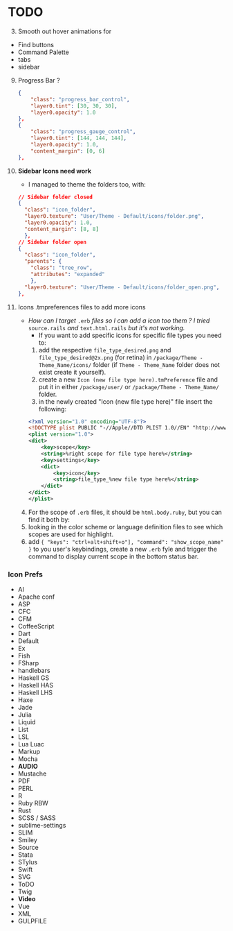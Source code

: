 # TODO

3.  Smooth out hover animations for
  *	 Find buttons
  *	 Command Palette
  *	 tabs
  *	 sidebar
 
9. 	Progress Bar ? 
	```json		
	{
	    "class": "progress_bar_control",
	    "layer0.tint": [30, 30, 30],
	    "layer0.opacity": 1.0
	},
	{
	    "class": "progress_gauge_control",
	    "layer0.tint": [144, 144, 144],
	    "layer0.opacity": 1.0,
	    "content_margin": [0, 6]
	},
	```
10. **Sidebar Icons need work**
	* I managed to theme the folders too, with:

	```json
	// Sidebar folder closed
	{
	  "class": "icon_folder",
	  "layer0.texture": "User/Theme - Default/icons/folder.png",
	  "layer0.opacity": 1.0,
	  "content_margin": [8, 8]
	  },
	// Sidebar folder open
	{
	  "class": "icon_folder",
	  "parents": {
	  	"class": "tree_row", 
	  	"attributes": "expanded"
	  	},
	  "layer0.texture": "User/Theme - Default/icons/folder_open.png",
	},
	```
11. Icons .tmpreferences files to add more icons
	* *How can I target* `.erb` *files so I can add a icon too them ? I tried* `source.rails` *and* `text.html.rails` *but it's not working.*
		* If you want to add specific icons for specific file types you need to:
		1. add the respective `file_type_desired.png` and `file_type_desired@2x.png` (for retina) in `/package/Theme - Theme_Name/icons/` folder (if `Theme - Theme_Name` folder does not exist create it yourself).
		2. create a new `Icon (new file type here).tmPreference` file and put it in either `/package/user/` or `/package/Theme - Theme_Name/` folder.
		3. in the newly created "Icon (new file type here)" file insert the following:
		```xml
		<?xml version="1.0" encoding="UTF-8"?>
		<!DOCTYPE plist PUBLIC "-//Apple//DTD PLIST 1.0//EN" "http://www.apple.com/DTDs /PropertyList-1.0.dtd">
		<plist version="1.0">
		<dict>
		    <key>scope</key>
		    <string>%right scope for file type here%</string>
		    <key>settings</key>
		    <dict>
		        <key>icon</key>
		        <string>file_type_%new file type here%</string>
		    </dict>
		</dict>
		</plist>
		```
	4. For the scope of ```.erb``` files, it should be ```html.body.ruby```, but you can find it both by:
	  5. looking in the color scheme or language definition files to see which scopes are used for highlight.
	  6. add ```{ "keys": "ctrl+alt+shift+o"], "command": "show_scope_name" }``` to you user's keybindings, create a new ```.erb``` fyle and trigger the command to display current scope in the bottom status bar.

### Icon Prefs
*  AI
*  Apache conf
*  ASP
*  CFC
*  CFM
*  CoffeeScript
*  Dart
*  Default
*  Ex
*  Fish
*  FSharp
*  handlebars
*  Haskell GS
*  Haskell HAS
*  Haskell LHS
*  Haxe
*  Jade
*  Julia
*  Liquid
*  List
*  LSL
*  Lua Luac
*  Markup
*  Mocha
*  **AUDIO**
*  Mustache
*  PDF
*  PERL
*  R
*  Ruby RBW
*  Rust
*  SCSS / SASS
*  sublime-settings
*  SLIM
*  Smiley
*  Source
*  Stata
*  STylus
*  Swift
*  SVG
*  ToDO
*  Twig
*  **Video**
*  Vue
*  XML
*  GULPFILE

